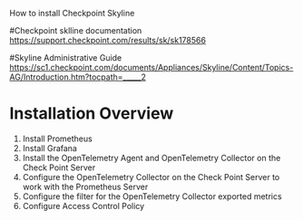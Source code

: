 How to install Checkpoint Skyline

#Checkpoint sklline documentation
https://support.checkpoint.com/results/sk/sk178566

#Skyline Administrative Guide
https://sc1.checkpoint.com/documents/Appliances/Skyline/Content/Topics-AG/Introduction.htm?tocpath=_____2

# Installation Overview
1. Install Prometheus
2. Install Grafana
3. Install the OpenTelemetry Agent and OpenTelemetry Collector on the Check Point Server
4. Configure the OpenTelemetry Collector on the Check Point Server to work with the Prometheus Server
5. Configure the filter for the OpenTelemetry Collector exported metrics
6. Configure Access Control Policy
